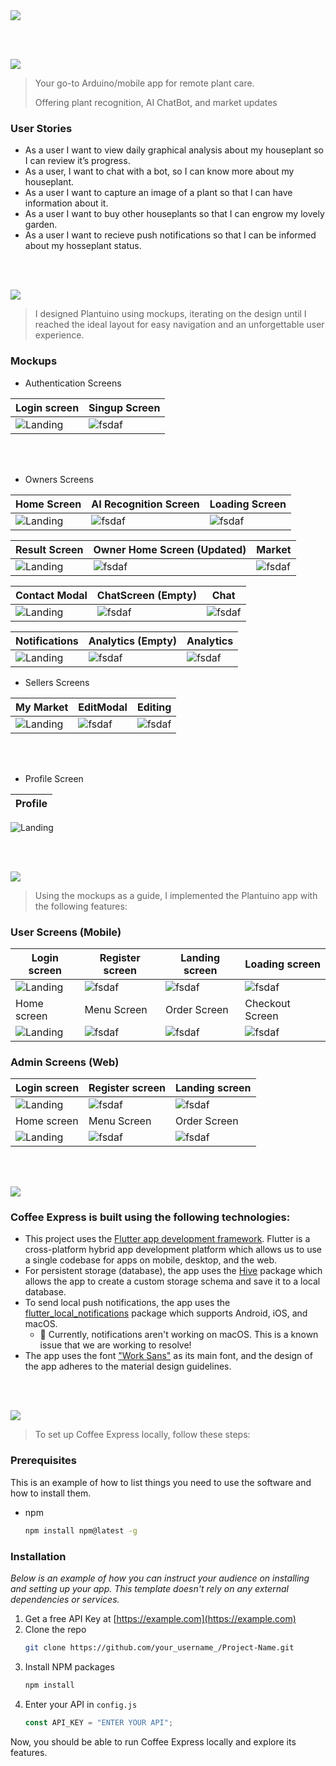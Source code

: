 <img src="./readme/title1.svg"/>

<br><br>

<!-- project philosophy -->
<img src="./readme/title2.svg"/>
<br>

> Your go-to Arduino/mobile app for remote plant care.
>
> Offering plant recognition, AI ChatBot, and market updates

### User Stories

- As a user I want to view daily graphical analysis about my houseplant so I can review it’s progress.
- As a user, I want to chat with a bot, so I can know more about my houseplant.
- As a user I want to capture an image of a plant so that I can have information about it.
- As a user I want to buy other houseplants so that I can engrow my lovely garden.
- As a user I want to recieve push notifications so that I can be informed about my hosseplant status.

<br><br>

<!-- Prototyping -->
<img src="./readme/title3.svg"/>

> I designed Plantuino using mockups, iterating on the design until I reached the ideal layout for easy navigation and an unforgettable user experience.

### Mockups

- Authentication Screens

| Login screen                       | Singup Screen                     |
| ---------------------------------- | --------------------------------- |
| ![Landing](./readme/demo/LoginScreen.png) | ![fsdaf](./readme/demo/SignupScreen.png) |

<br><br>

- Owners Screens

| Home Screen                       | AI Recognition Screen   | Loading Screen               |
| --------------------------------- | ----------------------- | ---------------------------- |
| ![Landing](./readme/demo/PlantOwner.png) | ![fsdaf](./readme/demo/Ai.png) | ![fsdaf](./readme/demo/Loading.png) |

| Result Screen                 | Owner Home Screen (Updated)                | Market                      |
| ----------------------------- | ------------------------------------------ | --------------------------- |
| ![Landing](./readme/demo/Result.png) | ![fsdaf](./readme/demo/homescreen(updated).png) | ![fsdaf](./readme/demo/market.png) |

| Contact Modal                       | ChatScreen (Empty)             | Chat                      |
| ----------------------------------- | ------------------------------ | ------------------------- |
| ![Landing](./readme/demo/ContactModal.png) | ![fsdaf](./readme/demo/emptychat.png) | ![fsdaf](./readme/demo/chat.png) |

| Notifications                        | Analytics (Empty)                   | Analytics                       |
| ------------------------------------ | ----------------------------------- | ------------------------------- |
| ![Landing](./readme/demo/Notifications.png) | ![fsdaf](./readme/demo/analyticsempty.png) | ![fsdaf](./readme/demo/Analytics.jpeg) |

- Sellers Screens

| My Market                       | EditModal                      | Editing                      |
| ------------------------------- | ------------------------------ | ---------------------------- |
| ![Landing](./readme/demo/mymarket.png) | ![fsdaf](./readme/demo/EditModal.png) | ![fsdaf](./readme/demo/Editing.png) |

<br><br>

- Profile Screen

| Profile |
| ------- |

 ![Landing](./readme/demo/Profile.png)

<br><br>

<!-- Implementation -->
<img src="./readme/title4.svg"/>

> Using the mockups as a guide, I implemented the Plantuino app with the following features:

### User Screens (Mobile)

| Login screen                              | Register screen                         | Landing screen                          | Loading screen                          |
| ----------------------------------------- | --------------------------------------- | --------------------------------------- | --------------------------------------- |
| ![Landing](https://placehold.co/900x1600) | ![fsdaf](https://placehold.co/900x1600) | ![fsdaf](https://placehold.co/900x1600) | ![fsdaf](https://placehold.co/900x1600) |
| Home screen                               | Menu Screen                             | Order Screen                            | Checkout Screen                         |
| ![Landing](https://placehold.co/900x1600) | ![fsdaf](https://placehold.co/900x1600) | ![fsdaf](https://placehold.co/900x1600) | ![fsdaf](https://placehold.co/900x1600) |

### Admin Screens (Web)

| Login screen                            | Register screen                       | Landing screen                        |
| --------------------------------------- | ------------------------------------- | ------------------------------------- |
| ![Landing](./readme/demo/1440x1024.png) | ![fsdaf](./readme/demo/1440x1024.png) | ![fsdaf](./readme/demo/1440x1024.png) |
| Home screen                             | Menu Screen                           | Order Screen                          |
| ![Landing](./readme/demo/1440x1024.png) | ![fsdaf](./readme/demo/1440x1024.png) | ![fsdaf](./readme/demo/1440x1024.png) |

<br><br>

<!-- Tech stack -->
<img src="./readme/title5.svg"/>

### Coffee Express is built using the following technologies:

- This project uses the [Flutter app development framework](https://flutter.dev/). Flutter is a cross-platform hybrid app development platform which allows us to use a single codebase for apps on mobile, desktop, and the web.
- For persistent storage (database), the app uses the [Hive](https://hivedb.dev/) package which allows the app to create a custom storage schema and save it to a local database.
- To send local push notifications, the app uses the [flutter_local_notifications](https://pub.dev/packages/flutter_local_notifications) package which supports Android, iOS, and macOS.
  - 🚨 Currently, notifications aren't working on macOS. This is a known issue that we are working to resolve!
- The app uses the font ["Work Sans"](https://fonts.google.com/specimen/Work+Sans) as its main font, and the design of the app adheres to the material design guidelines.

<br><br>

<!-- How to run -->
<img src="./readme/title6.svg"/>

> To set up Coffee Express locally, follow these steps:

### Prerequisites

This is an example of how to list things you need to use the software and how to install them.

- npm
  ```sh
  npm install npm@latest -g
  ```

### Installation

_Below is an example of how you can instruct your audience on installing and setting up your app. This template doesn't rely on any external dependencies or services._

1. Get a free API Key at [https://example.com](https://example.com)
2. Clone the repo
   ```sh
   git clone https://github.com/your_username_/Project-Name.git
   ```
3. Install NPM packages
   ```sh
   npm install
   ```
4. Enter your API in `config.js`
   ```js
   const API_KEY = "ENTER YOUR API";
   ```

Now, you should be able to run Coffee Express locally and explore its features.
